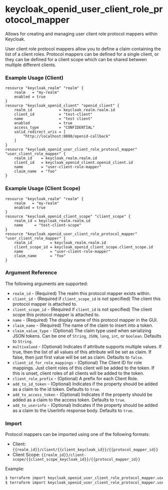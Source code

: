 # keycloak_openid_user_client_role_protocol_mapper

Allows for creating and managing user client role protocol mappers within
Keycloak.

User client role protocol mappers allow you to define a claim containing the list of a client roles.
Protocol mappers can be defined for a single client, or they can
be defined for a client scope which can be shared between multiple different
clients.

### Example Usage (Client)

```hcl
resource "keycloak_realm" "realm" {
    realm   = "my-realm"
    enabled = true
}
resource "keycloak_openid_client" "openid_client" {
    realm_id            = keycloak_realm.realm.id
    client_id           = "test-client"
    name                = "test client"
    enabled             = true
    access_type         = "CONFIDENTIAL"
    valid_redirect_uris = [
        "http://localhost:8080/openid-callback"
    ]
}
resource "keycloak_openid_user_client_role_protocol_mapper" "user_client_role_mapper" {
    realm_id    = keycloak_realm.realm.id
    client_id   = keycloak_openid_client.openid_client.id
    name        = "user-client-role-mapper"
    claim_name  = "foo"
}
```

### Example Usage (Client Scope)

```hcl
resource "keycloak_realm" "realm" {
    realm   = "my-realm"
    enabled = true
}
resource "keycloak_openid_client_scope" "client_scope" {
    realm_id = keycloak_realm.realm.id
    name     = "test-client-scope"
}
resource "keycloak_openid_user_client_role_protocol_mapper" "user_client_role_mapper" {
    realm_id        = keycloak_realm.realm.id
    client_scope_id = keycloak_openid_client_scope.client_scope.id
    name            = "user-client-role-mapper"
    claim_name      = "foo"
}
```

### Argument Reference

The following arguments are supported:

- `realm_id` - (Required) The realm this protocol mapper exists within.
- `client_id` - (Required if `client_scope_id` is not specified) The client this protocol mapper is attached to.
- `client_scope_id` - (Required if `client_id` is not specified) The client scope this protocol mapper is attached to.
- `name` - (Required) The display name of this protocol mapper in the GUI.
- `claim_name` - (Required) The name of the claim to insert into a token.
- `claim_value_type` - (Optional) The claim type used when serializing JSON tokens. Can be one of `String`, `JSON`, `long`, `int`, or `boolean`. Defaults to `String`.
- `multivalued` - (Optional) Indicates if attribute supports multiple values. If true, then the list of all values of this attribute will be set as claim. If false, then just first value will be set as claim. Defaults to `false`.
- `client_id_for_role_mappings` - (Optional) The Client ID for role mappings. Just client roles of this client will be added to the token. If this is unset, client roles of all clients will be added to the token.
- `client_role_prefix` - (Optional) A prefix for each Client Role.
- `add_to_id_token` - (Optional) Indicates if the property should be added as a claim to the id token. Defaults to `true`.
- `add_to_access_token` - (Optional) Indicates if the property should be added as a claim to the access token. Defaults to `true`.
- `add_to_userinfo` - (Optional) Indicates if the property should be added as a claim to the UserInfo response body. Defaults to `true`.

### Import

Protocol mappers can be imported using one of the following formats:
- Client: `{{realm_id}}/client/{{client_keycloak_id}}/{{protocol_mapper_id}}`
- Client Scope: `{{realm_id}}/client-scope/{{client_scope_keycloak_id}}/{{protocol_mapper_id}}`

Example:

```bash
$ terraform import keycloak_openid_user_client_role_protocol_mapper.user_client_role_mapper my-realm/client/a7202154-8793-4656-b655-1dd18c181e14/71602afa-f7d1-4788-8c49-ef8fd00af0f4
$ terraform import keycloak_openid_user_client_role_protocol_mapper.user_client_role_mapper my-realm/client-scope/b799ea7e-73ee-4a73-990a-1eafebe8e20a/71602afa-f7d1-4788-8c49-ef8fd00af0f4
```
